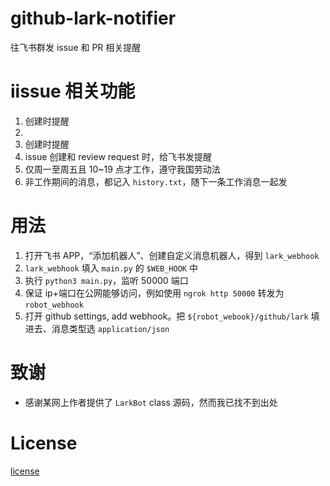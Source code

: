 # github-lark-notifier
往飞书群发 issue 和 PR 相关提醒


# iissue 相关功能
1. 创建时提醒
2. 
1. 创建时提醒
1. issue 创建和 review request 时，给飞书发提醒
2. 仅周一至周五且 10~19 点才工作，遵守我国劳动法
3. 非工作期间的消息，都记入 `history.txt`，随下一条工作消息一起发

# 用法
1. 打开飞书 APP，“添加机器人”、创建自定义消息机器人，得到 `lark_webhook`
2. `lark_webhook` 填入 `main.py` 的 `$WEB_HOOK` 中
3. 执行 `python3 main.py`，监听 50000 端口
4. 保证 ip+端口在公网能够访问，例如使用 `ngrok http 50000` 转发为 `robot_webhook`
5. 打开 github settings, add webhook。把 `${robot_webook}/github/lark` 填进去、消息类型选 `application/json`

# 致谢
* 感谢某网上作者提供了 `LarkBot` class 源码，然而我已找不到出处

# License
[license](LICENSE)
